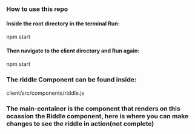### How to use this repo

#### Inside the root directory in the terminal Run:
npm start
#### Then navigate to the client directory and Run again:
npm start

### The riddle Component can be found inside:
client/src/components/riddle.js

### The main-container is the component that renders on this ocassion the Riddle component, here is where you can make changes to see the riddle in action(not complete)